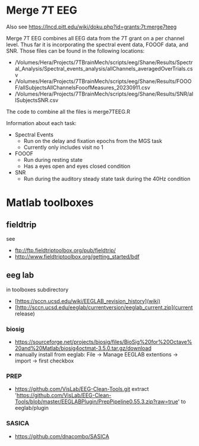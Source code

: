 # Merge 7T EEG 
Also see https://lncd.pitt.edu/wiki/doku.php?id=grants:7t:merge7teeg

Merge 7T EEG combines all EEG data from the 7T grant on a per channel level. 
Thus far it is incorporating the spectral event data, FOOOF data, and SNR. 
Those files can be found in the following locations: 
 * /Volumes/Hera/Projects/7TBrainMech/scripts/eeg/Shane/Results/Spectral_Analysis/Spectral_events_analysis/allChannels_averagedOverTrials.csv
 * /Volumes/Hera/Projects/7TBrainMech/scripts/eeg/Shane/Results/FOOOF/allSubjectsAllChannelsFooofMeasures_20230911.csv
 * /Volumes/Hera/Projects/7TBrainMech/scripts/eeg/Shane/Results/SNR/allSubjectsSNR.csv

The code to combine all the files is merge7TEEG.R

Information about each task: 
 * Spectral Events
    * Run on the delay and fixation epochs from the MGS task 
    * Currently only includes visit no 1
 * FOOOF 
    * Run during resting state
    * Has a eyes open and eyes closed condition
 * SNR
    * Run during the auditory steady state task during the 40Hz condition 
  
 

# Matlab toolboxes
## fieldtrip
see 
 * ftp://ftp.fieldtriptoolbox.org/pub/fieldtrip/
 * http://www.fieldtriptoolbox.org/getting_started/bdf

## eeg lab
in toolboxes subdirectory
  * [https://sccn.ucsd.edu/wiki/EEGLAB_revision_history](wiki) 
  * [http://sccn.ucsd.edu/eeglab/currentversion/eeglab_current.zip](current release) 
### biosig
 * https://sourceforge.net/projects/biosig/files/BioSig%20for%20Octave%20and%20Matlab/biosig4octmat-3.5.0.tar.gz/download
 * manually install from eeglab: File -> Manage EEGLAB extentions -> import -> first checkbox
### PREP
  * https://github.com/VisLab/EEG-Clean-Tools.git
  extract 'https://github.com/VisLab/EEG-Clean-Tools/blob/master/EEGLABPlugin/PrepPipeline0.55.3.zip?raw=true' to eeglab/plugin
### SASICA
  * https://github.com/dnacombo/SASICA
